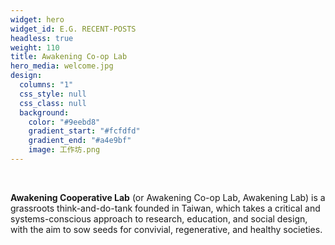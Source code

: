 ```yaml
---
widget: hero
widget_id: E.G. RECENT-POSTS
headless: true
weight: 110
title: Awakening Co-op Lab
hero_media: welcome.jpg
design:
  columns: "1"
  css_style: null
  css_class: null
  background:
    color: "#9eebd8"
    gradient_start: "#fcfdfd"
    gradient_end: "#a4e9bf"
    image: 工作坊.png
---
```

<br>

**Awakening Cooperative Lab** (or Awakening Co-op Lab, Awakening Lab) is a grassroots think-and-do-tank founded in Taiwan, which takes a critical and systems-conscious approach to research, education, and social design, with the aim to sow seeds for convivial, regenerative, and healthy societies.